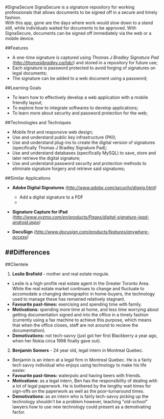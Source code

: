 #SignaSecure
SignaSecure is a signature repository for working professionals that allows documents to be signed off in a secure and timely fashion.  
With this app, gone are the days where work would slow down to a stand still, while individuals waited for documents to be approved. 
With SignaSecure, documents can be signed off immediately via the web or a mobile device.

##Features 
- A one-time signature is captured using *Thomas J Bradley Signature Pad* *(http://thomasjbradley.ca/lab/)* and stored in a repository for future use;
- Each signature is password protected to avoid forging of signatures on legal documents;
- The signature can be added to a web document using a password;

##Learning Goals
- To learn how to effectively develop a web application with a mobile friendly layout;
- To explore how to integrate softwares to develop applications;
- To learn more about security and password protection for the web;

##Technologies and Techniques 
- Mobile first and responsive web design;
- Use and understand public key infrastructure (PKI);
- Use and understand plug-ins to create the digital version of signatures (specifically Thomas J Bradley Signature Pad);
- Use and understand databases (specifically MySQL) to save, store and later retrieve the digital signature;
- Use and understand password security and protection methods to eliminate signature forgery and retrieve said signatures;

##Similar Applications
- **Adobe Digital Signatures** *(http://www.adobe.com/security/digsig.html)*
	-  Add a digital signature to a PDF
	-
- **Signature Capture for iPad** *(http://www.xyzmo.com/en/products/Pages/digital-signature-ipad-android.aspx)*

- **DocuSign** *(http://www.docusign.com/products/features/anywhere-access)*

##Differences
- 

##Clientele 
1. **Leslie Brafield** - mother and real estate mogule. 
- Leslie is a high-profile real estate agent in the Greater Toronto Area. While the real estate market continues to change and fluctuate to accomodate a changing demographic in home-buyers, the technology used to manage these has remained relatively stagnant.
- **Favourite past-times:** exercising and spending time with family.
- **Motivations:** spending more time at home, and less time worrying about getting documentation signed and into the office in a timely fashion (currently using a fax machine to achieve this purpose, which means that when the office closes, staff are not around to recieve the documentation). 
- **Demotivations:** not tech-savvy (just got her first Blackberry a year ago, when her Nokia circa 1998 finally gave out).

2. **Benjamin Somers** - 24 year old, legal intern in Montreal Quebec. 
- Benjamin is an intern at a legal firm in Montreal Quebec. He is a fairly tech savvy individual who enjoys using technology to make his life easier.
- **Favourite past-times:** waterpolo and having beers with friends.
- **Motivations:** as a legal intern, Ben has the responsibility of dealing with a lot of legal paperwork. He is bothered by the lengthy wait times for sign-offs on the paperwork as well as the poor-turnaround times.
- **Demotivations:** as an intern who is fairly tech-savvy picking up the technology shouldn't be a problem however, teaching "old-school" lawyers how to use new technology could present as a demotivating factor.